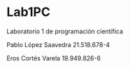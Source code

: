 # Lab1PC
Laboratorio 1 de programación científica

Pablo López Saavedra 21.518.678-4

Eros Cortés Varela 19.949.826-6
